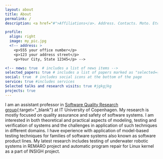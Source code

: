```yaml
---
layout: about
title: About
permalink: /
description: <a href="#">Affiliations</a>. Address. Contacts. Moto. Etc.

profile:
  align: right
  image: my_pic.jpg
  <!-- address: >
    <p>555 your office number</p>
    <p>123 your address street</p>
    <p>Your City, State 12345</p> -->

<!-- news: true  # includes a list of news items -->
selected_papers: true # includes a list of papers marked as "selected={true}"
social: true  # includes social icons at the bottom of the page
service: true #includes services
Selected talks and research visits: true #jgkgjkg
projects: true
---
```


I am an assistant professor in [Software Quality Research group](https://square.itu.dk/){:target="\_blank"} at IT University of Copenhagen. My research is mostly focused on quality assurance and safety of software systems. I am interested in both theoretical and practical aspects of modeling, testing and verification of systems and the challenges in application of such techniques in different domains. I have experience with application of model-based testing techniques for families of software systems also known as software product lines. My latest research includes testing of underwater robotic systems in REMARO project and automatic program repair for Linux kernel as a part of INSIGH project.



<!-- Write your biography here. Tell the world about yourself. Link to your favorite [subreddit](http://reddit.com){:target="\_blank"}. You can put a picture in, too. The code is already in, just name your picture `my_pic.jpg` and put it in the `img/` folder.

Put your address / P.O. box / other info right below your picture. You can also disable any these elements by editing `profile` property of the YAML header of your `_pages/about.md`. Edit `_bibliography/papers.bib` and Jekyll will render your [publications page](/al-folio/publications/) automatically.

Link to your social media connections, too. This theme is set up to use [Font Awesome icons](http://fortawesome.github.io/Font-Awesome/){:target="\_blank"} and [Academicons](https://jpswalsh.github.io/academicons/){:target="\_blank"}, like the ones below. Add your Facebook, Twitter, LinkedIn, Google Scholar, or just disable all of them. -->
